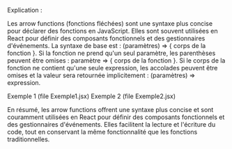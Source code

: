 Explication :

Les arrow functions (fonctions fléchées) sont une syntaxe plus concise pour déclarer des fonctions en JavaScript.
Elles sont souvent utilisées en React pour définir des composants fonctionnels et des gestionnaires d'événements.
La syntaxe de base est : (paramètres) => { corps de la fonction }.
Si la fonction ne prend qu'un seul paramètre, les parenthèses peuvent être omises : 
paramètre => { corps de la fonction }.
Si le corps de la fonction ne contient qu'une seule expression,
les accolades peuvent être omises et la valeur sera retournée implicitement : (paramètres) => expression.

Exemple 1 (file Exemple1.jsx)
Exemple 2 (file Exemple2.jsx)

En résumé, les arrow functions offrent une syntaxe plus concise et sont couramment utilisées en React 
pour définir des composants fonctionnels et des gestionnaires d'événements. Elles facilitent la lecture
 et l'écriture du code, tout en conservant la même fonctionnalité que les fonctions traditionnelles.
